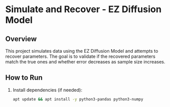 # Simulate and Recover - EZ Diffusion Model

## Overview
This project simulates data using the EZ Diffusion Model and attempts to recover parameters. The goal is to validate if the recovered parameters match the true ones and whether error decreases as sample size increases.

## How to Run
1. Install dependencies (if needed):
   ```sh
   apt update && apt install -y python3-pandas python3-numpy
